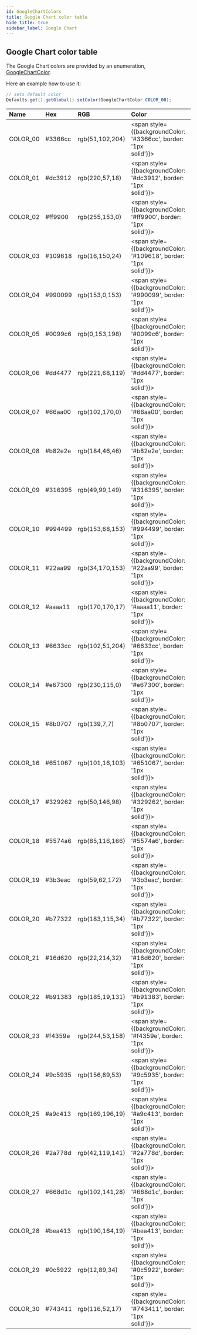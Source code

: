 ```yaml
---
id: GoogleChartColors
title: Google Chart color table
hide_title: true
sidebar_label: Google Chart
---
```


## Google Chart color table

The Google Chart colors are provided by an enumeration, [GoogleChartColor](https://pepstock-org.github.io/Charba/6.2/org/pepstock/charba/client/colors/GoogleChartColor.html).

Here an example how to use it:

```java
// sets default color
Defaults.get().getGlobal().setColor(GoogleChartColor.COLOR_00);
```

| Name | Hex  | RGB  | Color |
| :--- | :--- | :--- | :---- |
| COLOR_00 | #3366cc | rgb(51,102,204) | <span style={{backgroundColor: '#3366cc', border: '1px solid'}}>&nbsp;&nbsp;&nbsp;&nbsp;&nbsp;&nbsp;&nbsp;&nbsp;&nbsp;&nbsp;&nbsp;&nbsp;&nbsp;&nbsp;&nbsp;&nbsp;&nbsp;</span> |
| COLOR_01 | #dc3912 | rgb(220,57,18) | <span style={{backgroundColor: '#dc3912', border: '1px solid'}}>&nbsp;&nbsp;&nbsp;&nbsp;&nbsp;&nbsp;&nbsp;&nbsp;&nbsp;&nbsp;&nbsp;&nbsp;&nbsp;&nbsp;&nbsp;&nbsp;&nbsp;</span> |
| COLOR_02 | #ff9900 | rgb(255,153,0) | <span style={{backgroundColor: '#ff9900', border: '1px solid'}}>&nbsp;&nbsp;&nbsp;&nbsp;&nbsp;&nbsp;&nbsp;&nbsp;&nbsp;&nbsp;&nbsp;&nbsp;&nbsp;&nbsp;&nbsp;&nbsp;&nbsp;</span> |
| COLOR_03 | #109618 | rgb(16,150,24) | <span style={{backgroundColor: '#109618', border: '1px solid'}}>&nbsp;&nbsp;&nbsp;&nbsp;&nbsp;&nbsp;&nbsp;&nbsp;&nbsp;&nbsp;&nbsp;&nbsp;&nbsp;&nbsp;&nbsp;&nbsp;&nbsp;</span> |
| COLOR_04 | #990099 | rgb(153,0,153) | <span style={{backgroundColor: '#990099', border: '1px solid'}}>&nbsp;&nbsp;&nbsp;&nbsp;&nbsp;&nbsp;&nbsp;&nbsp;&nbsp;&nbsp;&nbsp;&nbsp;&nbsp;&nbsp;&nbsp;&nbsp;&nbsp;</span> |
| COLOR_05 | #0099c6 | rgb(0,153,198) | <span style={{backgroundColor: '#0099c6', border: '1px solid'}}>&nbsp;&nbsp;&nbsp;&nbsp;&nbsp;&nbsp;&nbsp;&nbsp;&nbsp;&nbsp;&nbsp;&nbsp;&nbsp;&nbsp;&nbsp;&nbsp;&nbsp;</span> |
| COLOR_06 | #dd4477 | rgb(221,68,119) | <span style={{backgroundColor: '#dd4477', border: '1px solid'}}>&nbsp;&nbsp;&nbsp;&nbsp;&nbsp;&nbsp;&nbsp;&nbsp;&nbsp;&nbsp;&nbsp;&nbsp;&nbsp;&nbsp;&nbsp;&nbsp;&nbsp;</span> |
| COLOR_07 | #66aa00 | rgb(102,170,0) | <span style={{backgroundColor: '#66aa00', border: '1px solid'}}>&nbsp;&nbsp;&nbsp;&nbsp;&nbsp;&nbsp;&nbsp;&nbsp;&nbsp;&nbsp;&nbsp;&nbsp;&nbsp;&nbsp;&nbsp;&nbsp;&nbsp;</span> |
| COLOR_08 | #b82e2e | rgb(184,46,46) | <span style={{backgroundColor: '#b82e2e', border: '1px solid'}}>&nbsp;&nbsp;&nbsp;&nbsp;&nbsp;&nbsp;&nbsp;&nbsp;&nbsp;&nbsp;&nbsp;&nbsp;&nbsp;&nbsp;&nbsp;&nbsp;&nbsp;</span> |
| COLOR_09 | #316395 | rgb(49,99,149) | <span style={{backgroundColor: '#316395', border: '1px solid'}}>&nbsp;&nbsp;&nbsp;&nbsp;&nbsp;&nbsp;&nbsp;&nbsp;&nbsp;&nbsp;&nbsp;&nbsp;&nbsp;&nbsp;&nbsp;&nbsp;&nbsp;</span> |
| COLOR_10 | #994499 | rgb(153,68,153) | <span style={{backgroundColor: '#994499', border: '1px solid'}}>&nbsp;&nbsp;&nbsp;&nbsp;&nbsp;&nbsp;&nbsp;&nbsp;&nbsp;&nbsp;&nbsp;&nbsp;&nbsp;&nbsp;&nbsp;&nbsp;&nbsp;</span> |
| COLOR_11 | #22aa99 | rgb(34,170,153) | <span style={{backgroundColor: '#22aa99', border: '1px solid'}}>&nbsp;&nbsp;&nbsp;&nbsp;&nbsp;&nbsp;&nbsp;&nbsp;&nbsp;&nbsp;&nbsp;&nbsp;&nbsp;&nbsp;&nbsp;&nbsp;&nbsp;</span> |
| COLOR_12 | #aaaa11 | rgb(170,170,17) | <span style={{backgroundColor: '#aaaa11', border: '1px solid'}}>&nbsp;&nbsp;&nbsp;&nbsp;&nbsp;&nbsp;&nbsp;&nbsp;&nbsp;&nbsp;&nbsp;&nbsp;&nbsp;&nbsp;&nbsp;&nbsp;&nbsp;</span> |
| COLOR_13 | #6633cc | rgb(102,51,204) | <span style={{backgroundColor: '#6633cc', border: '1px solid'}}>&nbsp;&nbsp;&nbsp;&nbsp;&nbsp;&nbsp;&nbsp;&nbsp;&nbsp;&nbsp;&nbsp;&nbsp;&nbsp;&nbsp;&nbsp;&nbsp;&nbsp;</span> |
| COLOR_14 | #e67300 | rgb(230,115,0) | <span style={{backgroundColor: '#e67300', border: '1px solid'}}>&nbsp;&nbsp;&nbsp;&nbsp;&nbsp;&nbsp;&nbsp;&nbsp;&nbsp;&nbsp;&nbsp;&nbsp;&nbsp;&nbsp;&nbsp;&nbsp;&nbsp;</span> |
| COLOR_15 | #8b0707 | rgb(139,7,7) | <span style={{backgroundColor: '#8b0707', border: '1px solid'}}>&nbsp;&nbsp;&nbsp;&nbsp;&nbsp;&nbsp;&nbsp;&nbsp;&nbsp;&nbsp;&nbsp;&nbsp;&nbsp;&nbsp;&nbsp;&nbsp;&nbsp;</span> |
| COLOR_16 | #651067 | rgb(101,16,103) | <span style={{backgroundColor: '#651067', border: '1px solid'}}>&nbsp;&nbsp;&nbsp;&nbsp;&nbsp;&nbsp;&nbsp;&nbsp;&nbsp;&nbsp;&nbsp;&nbsp;&nbsp;&nbsp;&nbsp;&nbsp;&nbsp;</span> |
| COLOR_17 | #329262 | rgb(50,146,98) | <span style={{backgroundColor: '#329262', border: '1px solid'}}>&nbsp;&nbsp;&nbsp;&nbsp;&nbsp;&nbsp;&nbsp;&nbsp;&nbsp;&nbsp;&nbsp;&nbsp;&nbsp;&nbsp;&nbsp;&nbsp;&nbsp;</span> |
| COLOR_18 | #5574a6 | rgb(85,116,166) | <span style={{backgroundColor: '#5574a6', border: '1px solid'}}>&nbsp;&nbsp;&nbsp;&nbsp;&nbsp;&nbsp;&nbsp;&nbsp;&nbsp;&nbsp;&nbsp;&nbsp;&nbsp;&nbsp;&nbsp;&nbsp;&nbsp;</span> |
| COLOR_19 | #3b3eac | rgb(59,62,172) | <span style={{backgroundColor: '#3b3eac', border: '1px solid'}}>&nbsp;&nbsp;&nbsp;&nbsp;&nbsp;&nbsp;&nbsp;&nbsp;&nbsp;&nbsp;&nbsp;&nbsp;&nbsp;&nbsp;&nbsp;&nbsp;&nbsp;</span> |
| COLOR_20 | #b77322 | rgb(183,115,34) | <span style={{backgroundColor: '#b77322', border: '1px solid'}}>&nbsp;&nbsp;&nbsp;&nbsp;&nbsp;&nbsp;&nbsp;&nbsp;&nbsp;&nbsp;&nbsp;&nbsp;&nbsp;&nbsp;&nbsp;&nbsp;&nbsp;</span> |
| COLOR_21 | #16d620 | rgb(22,214,32) | <span style={{backgroundColor: '#16d620', border: '1px solid'}}>&nbsp;&nbsp;&nbsp;&nbsp;&nbsp;&nbsp;&nbsp;&nbsp;&nbsp;&nbsp;&nbsp;&nbsp;&nbsp;&nbsp;&nbsp;&nbsp;&nbsp;</span> |
| COLOR_22 | #b91383 | rgb(185,19,131) | <span style={{backgroundColor: '#b91383', border: '1px solid'}}>&nbsp;&nbsp;&nbsp;&nbsp;&nbsp;&nbsp;&nbsp;&nbsp;&nbsp;&nbsp;&nbsp;&nbsp;&nbsp;&nbsp;&nbsp;&nbsp;&nbsp;</span> |
| COLOR_23 | #f4359e | rgb(244,53,158) | <span style={{backgroundColor: '#f4359e', border: '1px solid'}}>&nbsp;&nbsp;&nbsp;&nbsp;&nbsp;&nbsp;&nbsp;&nbsp;&nbsp;&nbsp;&nbsp;&nbsp;&nbsp;&nbsp;&nbsp;&nbsp;&nbsp;</span> |
| COLOR_24 | #9c5935 | rgb(156,89,53) | <span style={{backgroundColor: '#9c5935', border: '1px solid'}}>&nbsp;&nbsp;&nbsp;&nbsp;&nbsp;&nbsp;&nbsp;&nbsp;&nbsp;&nbsp;&nbsp;&nbsp;&nbsp;&nbsp;&nbsp;&nbsp;&nbsp;</span> |
| COLOR_25 | #a9c413 | rgb(169,196,19) | <span style={{backgroundColor: '#a9c413', border: '1px solid'}}>&nbsp;&nbsp;&nbsp;&nbsp;&nbsp;&nbsp;&nbsp;&nbsp;&nbsp;&nbsp;&nbsp;&nbsp;&nbsp;&nbsp;&nbsp;&nbsp;&nbsp;</span> |
| COLOR_26 | #2a778d | rgb(42,119,141) | <span style={{backgroundColor: '#2a778d', border: '1px solid'}}>&nbsp;&nbsp;&nbsp;&nbsp;&nbsp;&nbsp;&nbsp;&nbsp;&nbsp;&nbsp;&nbsp;&nbsp;&nbsp;&nbsp;&nbsp;&nbsp;&nbsp;</span> |
| COLOR_27 | #668d1c | rgb(102,141,28) | <span style={{backgroundColor: '#668d1c', border: '1px solid'}}>&nbsp;&nbsp;&nbsp;&nbsp;&nbsp;&nbsp;&nbsp;&nbsp;&nbsp;&nbsp;&nbsp;&nbsp;&nbsp;&nbsp;&nbsp;&nbsp;&nbsp;</span> |
| COLOR_28 | #bea413 | rgb(190,164,19) | <span style={{backgroundColor: '#bea413', border: '1px solid'}}>&nbsp;&nbsp;&nbsp;&nbsp;&nbsp;&nbsp;&nbsp;&nbsp;&nbsp;&nbsp;&nbsp;&nbsp;&nbsp;&nbsp;&nbsp;&nbsp;&nbsp;</span> |
| COLOR_29 | #0c5922 | rgb(12,89,34) | <span style={{backgroundColor: '#0c5922', border: '1px solid'}}>&nbsp;&nbsp;&nbsp;&nbsp;&nbsp;&nbsp;&nbsp;&nbsp;&nbsp;&nbsp;&nbsp;&nbsp;&nbsp;&nbsp;&nbsp;&nbsp;&nbsp;</span> |
| COLOR_30 | #743411 | rgb(116,52,17) | <span style={{backgroundColor: '#743411', border: '1px solid'}}>&nbsp;&nbsp;&nbsp;&nbsp;&nbsp;&nbsp;&nbsp;&nbsp;&nbsp;&nbsp;&nbsp;&nbsp;&nbsp;&nbsp;&nbsp;&nbsp;&nbsp;</span> |
